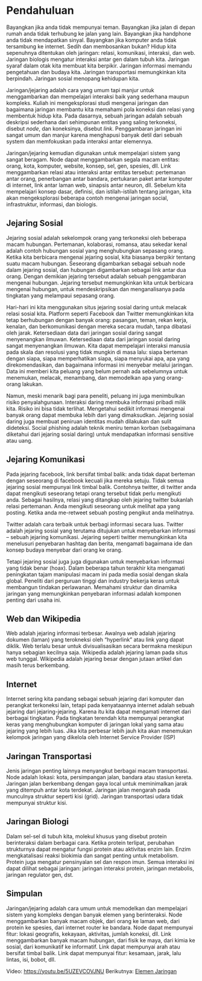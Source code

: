 # Pendahuluan
Bayangkan jika anda tidak mempunyai teman. Bayangkan jika jalan di depan rumah anda tidak terhubung ke jalan yang lain. Bayangkan jika handphone anda tidak mendapatkan sinyal. Bayangkan jika komputer anda tidak tersambung ke internet. Sedih dan membosankan bukan? Hidup kita sepenuhnya ditentukan oleh jaringan: relasi, komunikasi, interaksi, dan web. Jaringan biologis mengatur interaksi antar gen dalam tubuh kita. Jaringan syaraf dalam otak kita membuat kita berpikir. Jaringan informasi memandu pengetahuan dan budaya kita. Jaringan transportasi memungkinkan kita berpindah. Jaringan sosial menopang kehidupan kita.

Jaringan/jejaring adalah cara yang umum tapi manjur untuk menggambarkan dan mempelajari interaksi baik yang sederhana maupun kompleks. Kuliah ini mengeksplorasi studi mengenai jaringan dan bagaimana jaringan membantu kita memahami pola koneksi dan relasi yang membentuk hidup kita. Pada dasarnya, sebuah jaringan adalah sebuah deskripsi sederhana dari sehimpunan entitas yang saling terkoneksi, disebut *node*, dan koneksinya, disebut *link*. Penggambaran jaringan ini sangat umum dan manjur karena menghapusi banyak detil dari sebuah system dan memfokuskan pada interaksi antar elemennya. 

Jaringan/jejaring kemudian digunakan untuk mempelajari sistem yang sangat beragam. Node dapat menggambarkan segala macam entitas: orang, kota, komputer, website, konsep, sel, gen, spesies, dll. Link menggambarkan relasi atau interaksi antar entitas tersebut: pertemanan antar orang, penerbangan antar bandara, pertukaran paket antar komputer di internet, link antar laman web, sinapsis antar neuron, dll. Sebelum kita mempelajari konsep dasar, definisi, dan istilah-istilah tentang jaringan, kita akan mengeksplorasi beberapa contoh mengenai jaringan social, infrastruktur, informasi, dan biologis.

## Jejaring Sosial
Jejaring sosial adalah sekelompok orang yang terkoneksi oleh beberapa macam hubungan. Pertemanan, kolaborasi, romansa, atau sekedar kenal adalah contoh hubungan sosial yang menghubungkan sepasang orang. Ketika kita berbicara mengenai jejaring sosial, kita biasanya berpikir tentang suatu macam hubungan. Seseorang digambarkan sebagai sebuah node dalam jejaring sosial, dan hubungan digambarkan sebagai link antar dua orang. Dengan demikian jejaring tersebut adalah sebuah penggambaran mengenai hubungan. Jejaring tersebut memungkinkan kita untuk berbicara mengenai hubungan, untuk mendeskripsikan dan menganalisanya pada tingkatan yang melampaui sepasang orang.

Hari-hari ini kita menggunakan situs jejaring sosial daring untuk melacak relasi sosial kita. Platform seperti Facebook dan Twitter memungkinkan kita tetap berhubungan dengan banyak orang: pasangan, teman,  rekan kerja, kenalan, dan berkomunikasi dengan mereka secara mudah, tanpa dibatasi oleh jarak. Ketersediaan data dari jaringan sosial daring sangat menyenangkan ilmuwan. Ketersediaan data dari jaringan sosial daring sangat menyenangkan ilmuwan. Kita dapat mempelajari interaksi manusia pada skala dan resolusi yang tidak mungkin di masa lalu: siapa berteman dengan siapa, siapa memperhatikan siapa, siapa menyukai apa, apa yang direkomendasikan, dan bagaimana informasi ini menyebar melalui jaringan. Data ini memberi kita peluang yang belum pernah ada sebelumnya untuk menemukan, melacak, menambang, dan memodelkan apa yang orang-orang lakukan.

Namun, meski menarik bagi para peneliti, peluang ini juga menimbulkan risiko penyalahgunaan. Interaksi daring membuka informasi pribadi milik kita. Risiko ini bisa tidak terlihat. Mengetahui sedikit informasi mengenai banyak orang dapat membuka lebih dari yang dimaksudkan. Jejaring sosial daring juga membuat peniruan identitas mudah dilakukan dan sulit dideteksi. Social phishing adalah teknik meniru teman korban (sebagaimana diketahui dari jejaring sosial daring) untuk mendapatkan informasi sensitive atau uang.

## Jejaring Komunikasi
Pada jejaring facebook, link bersifat timbal balik: anda tidak dapat berteman dengan seseorang di facebook kecuali jika mereka setuju. Tidak semua jejaring sosial mempunyai link timbal balik. Contohnya twitter, di twitter anda dapat mengikuti seseorang tetapi orang tersebut tidak perlu mengikuti anda. Sebagai hasilnya, relasi yang ditangkap oleh jejaring twitter bukanlah relasi pertemanan. Anda mengikuti seseorang untuk melihat apa yang posting. Ketika anda me-retweet sebuah posting pengikut anda melihatnya.

Twitter adalah cara terbaik untuk berbagi informasi secara luas. Twitter adalah jejaring sosial yang terutama ditujukan untuk menyebarkan informasi – sebuah jejaring komunikasi. Jejaring seperti twitter memungkinkan kita menelusuri penyebaran hashtag dan berita, mengamati bagaimana ide dan konsep budaya menyebar dari orang ke orang.

Tetapi jejaring sosial juga juga digunakan untuk menyebarkan informasi yang tidak benar (hoax). Dalam beberapa tahun terakhir kita mengamati peningkatan tajam manipulasi macam ini pada media sosial dengan skala global. Peneliti dari perguruan tinggi dan industry bekerja keras untuk membangun tindakan perlawanan. Memahami struktur dan dinamika jaringan yang memungkinkan penyebaran informasi adalah komponen penting dari usaha ini.

## Web dan Wikipedia
Web adalah jejaring informasi terbesar.  Awalnya web adalah jejaring dokumen (laman) yang terokneksi oleh “hyperlink” atau link yang dapat diklik. Web terlalu besar untuk divisualisasikan secara bermakna meskipun hanya sebagian kecilnya saja. Wikipedia adalah jejaring laman pada situs web tunggal. Wikipedia adalah jejaring besar dengan jutaan artikel dan masih terus berkembang.  

## Internet
Internet sering kita pandang sebagai sebuah jejaring dari komputer dan perangkat terkoneksi lain, tetapi pada kenyataannya internet adalah sebuah jejaring dari jejaring-jejaring. Karena itu kita dapat mengamati internet dari berbagai tingkatan. Pada tingkatan terendah kita mempunyai perangkat keras yang menghubungkan komputer di jaringan lokal yang sama atau jejaring yang lebih luas. Jika kita perbesar lebih jauh kita akan menemukan kelompok jaringan yang dikelola oleh Internet Service Provider (ISP)

## Jaringan Transportasi
Jenis jaringan penting lainnya menyangkut berbagai macam transportasi. Node adalah lokasi: kota, persimpangan jalan, bandara atau stasiun kereta. Jaringan jalan berkembang dengan gaya local untuk meminimalkan jarak yang ditempuh antar kota terdekat. Jaringan jalan mengarah pada munculnya struktur seperti kisi (grid). Jaringan transportasi udara tidak mempunyai struktur kisi.

## Jaringan Biologi
Dalam sel-sel di tubuh kita, molekul khusus yang disebut protein berinteraksi dalam berbagai cara. Ketika protein terlipat, perubahan strukturnya dapat mengatur fungsi protein atau aktivitas enzim lain. Enzim mengkatalisasi reaksi biokimia dan sangat penting untuk metabolism. Protein juga mengatur pensinyalan sel dan respon imun. Semua interaksi ini dapat dilihat sebagai jaringan: jaringan interaksi protein, jaringan metabolis, jaringan regulator gen, dst.

## Simpulan
Jaringan/jejaring adalah cara umum untuk memodelkan dan mempelajari sistem yang kompleks dengan banyak elemen yang berinteraksi. Node menggambarkan banyak macam objek, dari orang ke laman web, dari protein ke spesies, dari internet router ke bandara. Node dapat mempunyai fitur: lokasi geografis, kekayaan, aktivitas, jumlah koneksi, dll. Link menggambarkan banyak macam hubungan, dari fisik ke maya, dari kimia ke sosial, dari komunikatif ke informatif. Link dapat mempunyai arah atau bersifat timbal balik. Link dapat mempunyai fitur: kesamaan, jarak, lalu lintas, isi, bobot, dll.

Video: https://youtu.be/5UZEVCOVJNU
Berikutnya: [Elemen Jaringan](ElemenJaringan.md)
